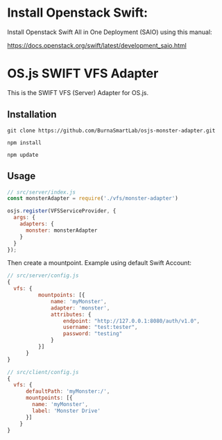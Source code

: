 # Install Openstack Swift:

Install Openstack Swift All in One Deployment (SAIO) using this manual:

https://docs.openstack.org/swift/latest/development_saio.html



# OS.js SWIFT VFS Adapter

This is the SWIFT VFS (Server) Adapter for OS.js.

## Installation

```
git clone https://github.com/BurnaSmartLab/osjs-monster-adapter.git

npm install

npm update
```

## Usage

```javascript
// src/server/index.js
const monsterAdapter = require('./vfs/monster-adapter')

osjs.register(VFSServiceProvider, {
  args: {
    adapters: {
      monster: monsterAdapter
    }
  }
});
```

Then create a mountpoint. Example using default Swift Account:

```javascript
// src/server/config.js
{
  vfs: {
          mountpoints: [{
              name: 'myMonster',
              adapter: 'monster',
              attributes: {
                  endpoint: "http://127.0.0.1:8080/auth/v1.0",
                  username: "test:tester",
                  password: "testing"
              }
          }]
      }
}

// src/client/config.js
{
  vfs: {
      defaultPath: 'myMonster:/',
      mountpoints: [{
        name: 'myMonster',
        label: 'Monster Drive'
      }]
    }
}
```
